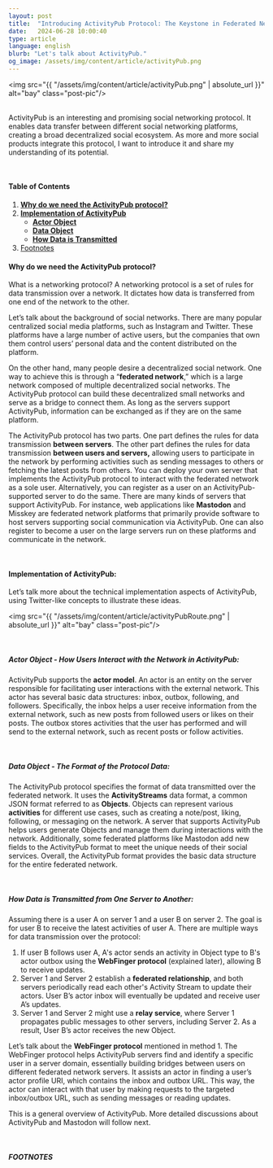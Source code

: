 ```yaml
---
layout: post
title:  "Introducing ActivityPub Protocol: The Keystone in Federated Network"
date:   2024-06-28 10:00:40
type: article
language: english
blurb: "Let's talk about ActivityPub."
og_image: /assets/img/content/article/activityPub.png
---
```


<img src="{{ "/assets/img/content/article/activityPub.png" | absolute_url }}" alt="bay" class="post-pic"/>
<br />
<br />

ActivityPub is an interesting and promising social networking protocol. It enables data transfer between different social networking platforms, creating a broad decentralized social ecosystem. As more and more social products integrate this protocol, I want to introduce it and share my understanding of its potential.

<br />

#### Table of Contents
1. [**Why do we need the ActivityPub protocol?**](#why-do-we-need-the-activitypub-protocol)
2. [**Implementation of ActivityPub**](#implementation-of-activitypub)
    * [**Actor Object**](#actor-object---how-users-interact-with-the-network-in-activitypub)
    * [**Data Object**](#data-object---the-format-of-the-protocol-data)
    * [**How Data is Transmitted**](#how-data-is-transmitted-from-one-server-to-another)
3. [Footnotes](#footnotes)

#### **Why do we need the ActivityPub protocol?**

What is a networking protocol? A networking protocol is a set of rules for data transmission over a network. It dictates how data is transferred from one end of the network to the other.

Let’s talk about the background of social networks. There are many popular centralized social media platforms, such as Instagram and Twitter. These platforms have a large number of active users, but the companies that own them control users’ personal data and the content distributed on the platform.

On the other hand, many people desire a decentralized social network. One way to achieve this is through a “**federated network**,” which is a large network composed of multiple decentralized social networks. The ActivityPub protocol can build these decentralized small networks and serve as a bridge to connect them. As long as the servers support ActivityPub, information can be exchanged as if they are on the same platform.

The ActivityPub protocol has two parts. One part defines the rules for data transmission **between servers**. The other part defines the rules for data transmission **between users and servers,** allowing users to participate in the network by performing activities such as sending messages to others or fetching the latest posts from others. You can deploy your own server that implements the ActivityPub protocol to interact with the federated network as a sole user. Alternatively, you can register as a user on an ActivityPub-supported server to do the same. There are many kinds of servers that support ActivityPub. For instance, web applications like **Mastodon** and Misskey are federated network platforms that primarily provide software to host servers supporting social communication via ActivityPub. One can also register to become a user on the large servers run on these platforms and communicate in the network.

<br />

#### **Implementation of ActivityPub:**

Let’s talk more about the technical implementation aspects of ActivityPub, using Twitter-like concepts to illustrate these ideas.

<img src="{{ "/assets/img/content/article/activityPubRoute.png" | absolute_url }}" alt="bay" class="post-pic"/>


<br />

##### **Actor Object - How Users Interact with the Network in ActivityPub**:

ActivityPub supports the **actor model**. An actor is an entity on the server responsible for facilitating user interactions with the external network. This actor has several basic data structures: inbox, outbox, following, and followers. Specifically, the inbox helps a user receive information from the external network, such as new posts from followed users or likes on their posts. The outbox stores activities that the user has performed and will send to the external network, such as recent posts or follow activities.

<br />

##### **Data Object - The Format of the Protocol Data**:

The ActivityPub protocol specifies the format of data transmitted over the federated network. It uses the **ActivityStreams** data format, a common JSON format referred to as **Objects**. Objects can represent various **activities** for different use cases, such as creating a note/post, liking, following, or messaging on the network. A server that supports ActivityPub helps users generate Objects and manage them during interactions with the network. Additionally, some federated platforms like Mastodon add new fields to the ActivityPub format to meet the unique needs of their social services. Overall, the ActivityPub format provides the basic data structure for the entire federated network.

<br />

##### **How Data is Transmitted from One Server to Another**:

Assuming there is a user A on server 1 and a user B on server 2. The goal is for user B to receive the latest activities of user A. There are multiple ways for data transmission over the protocol:

1. If user B follows user A, A's actor sends an activity in Object type to B's actor outbox using the **WebFinger protocol** (explained later), allowing B to receive updates.
2. Server 1 and Server 2 establish a **federated relationship**, and both servers periodically read each other's Activity Stream to update their actors. User B’s actor inbox will eventually be updated and receive user A’s updates.
3. Server 1 and Server 2 might use a **relay service**, where Server 1 propagates public messages to other servers, including Server 2. As a result, User B’s actor receives the new Object.

Let’s talk about the **WebFinger protocol** mentioned in method 1. The WebFinger protocol helps ActivityPub servers find and identify a specific user in a server domain, essentially building bridges between users on different federated network servers. It assists an actor in finding a user’s actor profile URI, which contains the inbox and outbox URL. This way, the actor can interact with that user by making requests to the targeted inbox/outbox URL, such as sending messages or reading updates.

This is a general overview of ActivityPub. More detailed discussions about ActivityPub and Mastodon will follow next.

<br />

##### FOOTNOTES

[^1]: This is a note!
